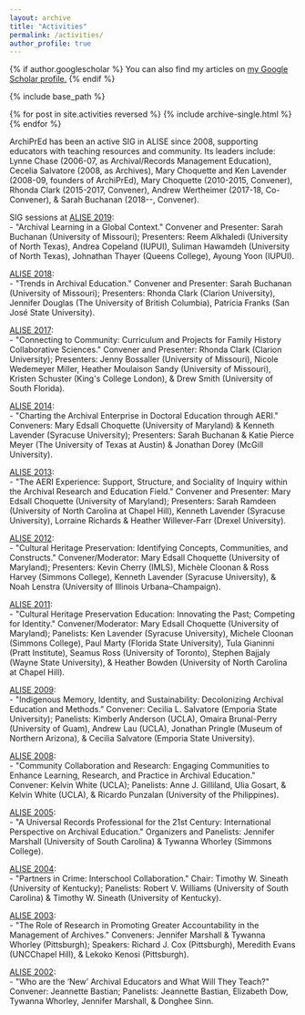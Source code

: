 ```yaml
---
layout: archive
title: "Activities"
permalink: /activities/
author_profile: true
---
```


{% if author.googlescholar %}
  You can also find my articles on <u><a href="{{author.googlescholar}}">my Google Scholar profile</a>.</u>
{% endif %}

{% include base_path %}

{% for post in site.activities reversed %}
  {% include archive-single.html %}
{% endfor %}

<p>ArchiPrEd has been an active SIG in ALISE since 2008, supporting educators with teaching resources and community. Its leaders include: Lynne Chase (2006-07, as Archival/Records Management Education), Cecelia Salvatore (2008, as Archives), Mary Choquette and Ken Lavender (2008-09, founders of ArchiPrEd), Mary Choquette (2010-2015, Convener), Rhonda Clark (2015-2017, Convener), Andrew Wertheimer (2017-18, Co-Convener), & Sarah Buchanan (2018--, Convener).</p>

<p>SIG sessions at <a href="https://www.alise.org/2019-conference">ALISE 2019</a>:<br/>
  - "Archival Learning in a Global Context." Convener and Presenter: Sarah Buchanan (University of Missouri); Presenters: Reem Alkhaledi (University of North Texas), Andrea Copeland (IUPUI), Suliman Hawamdeh (University of North Texas), Johnathan Thayer (Queens College), Ayoung Yoon (IUPUI).</p>

<p><a href="https://www.alise.org/assets/documents/conf_2018/ALISE%202018%20Program%20Book-FINAL_Combined.pdf">ALISE 2018</a>:<br/>
  - "Trends in Archival Education." Convener and Presenter: Sarah Buchanan (University of Missouri); Presenters: Rhonda Clark (Clarion University), Jennifer Douglas (The University of British Columbia), Patricia Franks (San José State University).</p>

<p><a href="https://www.alise.org/assets/documents/conf_2017/2017_ALISE_Conference_Program_Final.pdf">ALISE 2017</a>:<br/>
  - "Connecting to Community: Curriculum and Projects for Family History Collaborative Sciences." Convener and Presenter: Rhonda Clark (Clarion University); Presenters: Jenny Bossaller (University of Missouri), Nicole Wedemeyer Miller, Heather Moulaison Sandy (University of Missouri), Kristen Schuster (King's College London), & Drew Smith (University of South Florida).</p>

<p><a href="https://www.alise.org/assets/documents/conf_2014/2014%20alise%20officail%20program.pdf">ALISE 2014</a>:<br/>
  - "Charting the Archival Enterprise in Doctoral Education through AERI." Conveners: Mary Edsall Choquette (University of Maryland) & Kenneth Lavender (Syracuse University); Presenters: Sarah Buchanan & Katie Pierce Meyer (The University of Texas at Austin) & Jonathan Dorey (McGill University).</p>

<p><a href="https://www.alise.org/assets/documents/conf_2013/alise_op_2013-final.pdf">ALISE 2013</a>:<br/>
  - "The AERI Experience: Support, Structure, and Sociality of Inquiry within the Archival Research and Education Field." Convener and Presenter: Mary Edsall Choquette (University of Maryland); Presenters: Sarah Ramdeen (University of North Carolina at Chapel Hill), Kenneth Lavender (Syracuse University), Lorraine Richards & Heather Willever-Farr (Drexel University).</p>

<p><a href="https://www.alise.org/assets/documents/conf_2012/alise_op_2012.pdf">ALISE 2012</a>:<br/>
  - "Cultural Heritage Preservation: Identifying Concepts, Communities, and Constructs." Convener/Moderator: Mary Edsall Choquette (University of Maryland); Presenters: Kevin Cherry (IMLS), Michèle Cloonan & Ross Harvey (Simmons College), Kenneth Lavender (Syracuse University), & Noah Lenstra (University of Illinois Urbana–Champaign).</p>

<p><a href="https://www.alise.org/assets/documents/alise_op_2011.pdf">ALISE 2011</a>:<br/>
  - "Cultural Heritage Preservation Education: Innovating the Past; Competing for Identity." Convener/Moderator: Mary Edsall Choquette (University of Maryland); Panelists: Ken Lavender (Syracuse University), Michele Cloonan (Simmons College), Paul Marty (Florida State University), Tula Gianinni (Pratt Institute), Seamus Ross (University of Toronto), Stephen Bajjaly (Wayne State University), & Heather Bowden (University of North Carolina at Chapel Hill).</p>

<p><a href="https://www.alise.org/assets/documents/AliseProgram2009.pdf">ALISE 2009</a>:<br/>
  - "Indigenous Memory, Identity, and Sustainability: Decolonizing Archival Education and Methods." Convener: Cecilia L. Salvatore (Emporia State University); Panelists: Kimberly Anderson (UCLA), Omaira Brunal-Perry (University of Guam), Andrew Lau (UCLA), Jonathan Pringle (Museum of Northern Arizona), & Cecilia Salvatore (Emporia State University).</p>

<p><a href="https://www.alise.org/assets/documents/alise2008program.pdf">ALISE 2008</a>:<br/>
  - "Community Collaboration and Research: Engaging Communities to Enhance Learning, Research, and Practice in Archival Education." Convener: Kelvin White (UCLA); Panelists: Anne J. Gilliland, Ulia Gosart, & Kelvin White (UCLA), & Ricardo Punzalan (University of the Philippines).</p>

<p><a href="https://www.alise.org/assets/documents/alise_2005_final_program.pdf">ALISE 2005</a>:<br/>
  - "A Universal Records Professional for the 21st Century: International Perspective on Archival Education." Organizers and Panelists: Jennifer Marshall (University of South Carolina) & Tywanna Whorley (Simmons College).</p>
  
<p><a href="https://www.alise.org/assets/documents/final_program.pdf">ALISE 2004</a>:<br/>
  - "Partners in Crime: Interschool Collaboration." Chair: Timothy W. Sineath (University of Kentucky); Panelists: Robert V. Williams (University of South Carolina) & Timothy W. Sineath (University of Kentucky).</p>

<p><a href="https://www.alise.org/assets/documents/conf03_schedule.pdf">ALISE 2003</a>:<br/>
  - "The Role of Research in Promoting Greater Accountability in the Management of Archives." Conveners: Jennifer Marshall & Tywanna
Whorley (Pittsburgh); Speakers: Richard J. Cox (Pittsburgh), Meredith Evans (UNCChapel Hill), & Lekoko Kenosi (Pittsburgh).</p>

<p><a href="https://www.alise.org/assets/documents/2002program.pdf">ALISE 2002</a>:<br/>
  - "Who are the ‘New’ Archival Educators and What Will They Teach?" Convener: Jeannette Bastian; Panelists: Jeannette Bastian, Elizabeth Dow, Tywanna Whorley, Jennifer Marshall, & Donghee Sinn.</p>
